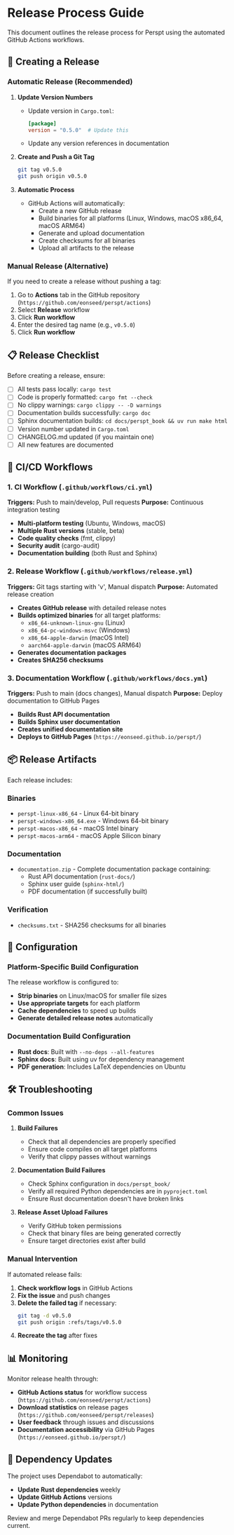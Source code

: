 # Release Process Guide

This document outlines the release process for Perspt using the automated GitHub Actions workflows.

## 🚀 Creating a Release

### Automatic Release (Recommended)

1. **Update Version Numbers**
   - Update version in `Cargo.toml`:
     ```toml
     [package]
     version = "0.5.0"  # Update this
     ```
   - Update any version references in documentation

2. **Create and Push a Git Tag**
   ```bash
   git tag v0.5.0
   git push origin v0.5.0
   ```

3. **Automatic Process**
   - GitHub Actions will automatically:
     - Create a new GitHub release
     - Build binaries for all platforms (Linux, Windows, macOS x86_64, macOS ARM64)
     - Generate and upload documentation
     - Create checksums for all binaries
     - Upload all artifacts to the release

### Manual Release (Alternative)

If you need to create a release without pushing a tag:

1. Go to **Actions** tab in the GitHub repository (`https://github.com/eonseed/perspt/actions`)
2. Select **Release** workflow
3. Click **Run workflow**
4. Enter the desired tag name (e.g., `v0.5.0`)
5. Click **Run workflow**

## 📋 Release Checklist

Before creating a release, ensure:

- [ ] All tests pass locally: `cargo test`
- [ ] Code is properly formatted: `cargo fmt --check`
- [ ] No clippy warnings: `cargo clippy -- -D warnings`
- [ ] Documentation builds successfully: `cargo doc`
- [ ] Sphinx documentation builds: `cd docs/perspt_book && uv run make html`
- [ ] Version number updated in `Cargo.toml`
- [ ] CHANGELOG.md updated (if you maintain one)
- [ ] All new features are documented

## 🔄 CI/CD Workflows

### 1. CI Workflow (`.github/workflows/ci.yml`)
**Triggers:** Push to main/develop, Pull requests
**Purpose:** Continuous integration testing

- **Multi-platform testing** (Ubuntu, Windows, macOS)
- **Multiple Rust versions** (stable, beta)
- **Code quality checks** (fmt, clippy)
- **Security audit** (cargo-audit)
- **Documentation building** (both Rust and Sphinx)

### 2. Release Workflow (`.github/workflows/release.yml`)
**Triggers:** Git tags starting with 'v', Manual dispatch
**Purpose:** Automated release creation

- **Creates GitHub release** with detailed release notes
- **Builds optimized binaries** for all target platforms:
  - `x86_64-unknown-linux-gnu` (Linux)
  - `x86_64-pc-windows-msvc` (Windows)
  - `x86_64-apple-darwin` (macOS Intel)
  - `aarch64-apple-darwin` (macOS ARM64)
- **Generates documentation packages**
- **Creates SHA256 checksums**

### 3. Documentation Workflow (`.github/workflows/docs.yml`)
**Triggers:** Push to main (docs changes), Manual dispatch
**Purpose:** Deploy documentation to GitHub Pages

- **Builds Rust API documentation**
- **Builds Sphinx user documentation**
- **Creates unified documentation site**
- **Deploys to GitHub Pages** (`https://eonseed.github.io/perspt/`)

## 📦 Release Artifacts

Each release includes:

### Binaries
- `perspt-linux-x86_64` - Linux 64-bit binary
- `perspt-windows-x86_64.exe` - Windows 64-bit binary
- `perspt-macos-x86_64` - macOS Intel binary
- `perspt-macos-arm64` - macOS Apple Silicon binary

### Documentation
- `documentation.zip` - Complete documentation package containing:
  - Rust API documentation (`rust-docs/`)
  - Sphinx user guide (`sphinx-html/`)
  - PDF documentation (if successfully built)

### Verification
- `checksums.txt` - SHA256 checksums for all binaries

## 🔧 Configuration

### Platform-Specific Build Configuration

The release workflow is configured to:
- **Strip binaries** on Linux/macOS for smaller file sizes
- **Use appropriate targets** for each platform
- **Cache dependencies** to speed up builds
- **Generate detailed release notes** automatically

### Documentation Build Configuration

- **Rust docs**: Built with `--no-deps --all-features`
- **Sphinx docs**: Built using uv for dependency management
- **PDF generation**: Includes LaTeX dependencies on Ubuntu

## 🛠️ Troubleshooting

### Common Issues

1. **Build Failures**
   - Check that all dependencies are properly specified
   - Ensure code compiles on all target platforms
   - Verify that clippy passes without warnings

2. **Documentation Build Failures**
   - Check Sphinx configuration in `docs/perspt_book/`
   - Verify all required Python dependencies are in `pyproject.toml`
   - Ensure Rust documentation doesn't have broken links

3. **Release Asset Upload Failures**
   - Verify GitHub token permissions
   - Check that binary files are being generated correctly
   - Ensure target directories exist after build

### Manual Intervention

If automated release fails:

1. **Check workflow logs** in GitHub Actions
2. **Fix the issue** and push changes
3. **Delete the failed tag** if necessary:
   ```bash
   git tag -d v0.5.0
   git push origin :refs/tags/v0.5.0
   ```
4. **Recreate the tag** after fixes

## 📊 Monitoring

Monitor release health through:
- **GitHub Actions status** for workflow success (`https://github.com/eonseed/perspt/actions`)
- **Download statistics** on release pages (`https://github.com/eonseed/perspt/releases`)
- **User feedback** through issues and discussions
- **Documentation accessibility** via GitHub Pages (`https://eonseed.github.io/perspt/`)

## 🔄 Dependency Updates

The project uses Dependabot to automatically:
- **Update Rust dependencies** weekly
- **Update GitHub Actions** versions
- **Update Python dependencies** in documentation

Review and merge Dependabot PRs regularly to keep dependencies current.
